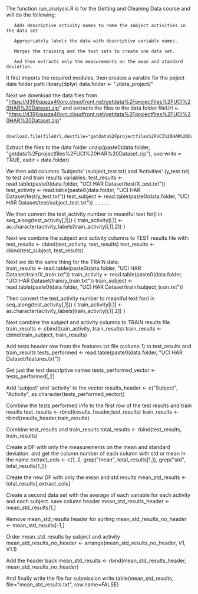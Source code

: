 The function run_analysis.R is for the Getting and Cleaning Data course and will do the following:

       Adds descriptive activity names to name the subject activities in the data set
       
       Appropriately labels the data with descriptive variable names. 
       
       Merges the training and the test sets to create one data set.
       
       And then extracts only the measurements on the mean and standard deviation. 
       
      
It first imports the required modules, then creates a varable for the poject data folder path
      library(dplyr)
      data.folder <- "./data_project/"

Next we download the data files from "https://d396qusza40orc.cloudfront.net/getdata%2Fprojectfiles%2FUCI%20HAR%20Dataset.zip" and extracts 
the files to the data folder
       fileUrl <- "https://d396qusza40orc.cloudfront.net/getdata%2Fprojectfiles%2FUCI%20HAR%20Dataset.zip"
       
      download.file(fileUrl,destfile="getdata%2Fprojectfiles%2FUCI%20HAR%20Dataset.zip",method="curl")
      
Extract the files to the data folder
       unzip(paste0(data.folder, "getdata%2Fprojectfiles%2FUCI%20HAR%20Dataset.zip"), overwrite = TRUE, exdir = data.folder)

We then add columns ‘Subjects’ (subject_test.txt) and ‘Activities’ (y_test.txt) to test and train results variables.
      test_results <- read.table(paste0(data.folder, "UCI HAR Dataset/test/X_test.txt"))
      test_activity <- read.table(paste0(data.folder, "UCI HAR Dataset/test/y_test.txt"))
      test_subject <- read.table(paste0(data.folder, "UCI HAR Dataset/test/subject_test.txt"))
      ..........

We then convert the test_activity number to meaniful text
      for(i in seq_along(test_activity[,1])) {
      train_activity[i,1] <- as.character(activity_labels[train_activity[i,1],2])
      }
      
Next we combine the subject and activity columns to TEST results file with:
      test_results <- cbind(test_activity, test_results)
      test_results <- cbind(test_subject, test_results)
      
Next we do the same thing for the TRAIN data:     
      train_results <- read.table(paste0(data.folder, "UCI HAR Dataset/train/X_train.txt"))
      train_activity <- read.table(paste0(data.folder, "UCI HAR Dataset/train/y_train.txt"))
      train_subject <- read.table(paste0(data.folder, "UCI HAR Dataset/train/subject_train.txt"))

Then convert the test_activity number to meaniful text
      for(i in seq_along(test_activity[,1])) {
      train_activity[i,1] <- as.character(activity_labels[train_activity[i,1],2])
      }

Next combine the subject and activity columns to TRAIN results file
      train_results <- cbind(train_activity, train_results)
      train_results <- cbind(train_subject, train_results)
      
Add tests header row from the features.txt file (column 1) to test_results and train_results
      tests_performed <- read.table(paste0(data.folder, "UCI HAR Dataset/features.txt"))
      
Get just the test descriptive names
      tests_performed_vector <- tests_performed[,2]
      
Add 'subject' and 'activity' to the vector
      results_header <- c("Subject", "Activity", as.character(tests_performed_vector))
      
Combine the tests performed info to the first row of the test results and train results
      test_results <- rbind(results_header,test_results)
      train_results <- rbind(results_header,train_results)      
      
Combine test_results and train_results 
      total_results <- rbind(test_results, train_results)

Create a DF with only the measurements on the mean and standard deviation.
and get the column number of each column with std or mean in the name
      extract_cols <- c(1, 2, grep("mean", total_results[1,]), grep("std", total_results[1,]))
      
Create the new DF with only the mean and std results
      mean_std_results <- total_results[,extract_cols]
      
Create a second data set with the average of each variable for each activity and each subject.
save column header
      mean_std_results_header <- mean_std_results[1,]

Remove mean_std_results header for sorting
      mean_std_results_no_header <- mean_std_results[-1,]

Order mean_std_results by subject and activity      
      mean_std_results_no_header <- arrange(mean_std_results_no_header, V1, V1.1)

Add the header back
      mean_std_results <- rbind(mean_std_results_header, mean_std_results_no_header)

And finally write the file for submission
      write.table(mean_std_results, file="mean_std_results.txt", row.name=FALSE)
